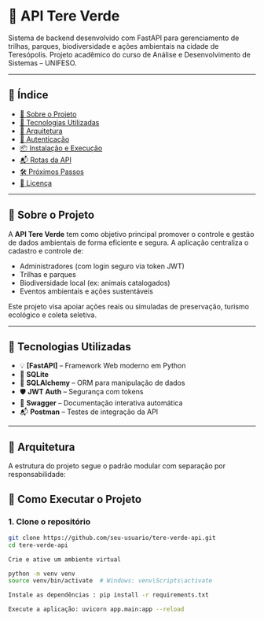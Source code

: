 # 🌱 API Tere Verde

Sistema de backend desenvolvido com FastAPI para gerenciamento de trilhas, parques, biodiversidade e ações ambientais na cidade de Teresópolis. Projeto acadêmico do curso de Análise e Desenvolvimento de Sistemas – UNIFESO.

---

## 📌 Índice

- [📖 Sobre o Projeto](#📖-sobre-o-projeto)
- [🚀 Tecnologias Utilizadas](#🚀-tecnologias-utilizadas)
- [🧱 Arquitetura](#🧱-arquitetura)
- [🔐 Autenticação](#🔐-autenticação)
- [📦 Instalação e Execução](#📦-instalação-e-execução)
- [📬 Rotas da API](#📬-rotas-da-api)
- [🛠️ Próximos Passos](#🛠️-próximos-passos)
- [📄 Licença](#📄-licença)

---

## 📖 Sobre o Projeto

A **API Tere Verde** tem como objetivo principal promover o controle e gestão de dados ambientais de forma eficiente e segura. A aplicação centraliza o cadastro e controle de:

- Administradores (com login seguro via token JWT)
- Trilhas e parques
- Biodiversidade local (ex: animais catalogados)
- Eventos ambientais e ações sustentáveis

Este projeto visa apoiar ações reais ou simuladas de preservação, turismo ecológico e coleta seletiva.

---

## 🚀 Tecnologias Utilizadas

- 💡 **[FastAPI]** – Framework Web moderno em Python
- 🐘 **SQLite** 
- 🧠 **SQLAlchemy** – ORM para manipulação de dados
- 🛡️ **JWT Auth** – Segurança com tokens
- 🧪 **Swagger** – Documentação interativa automática
- 📬 **Postman** – Testes de integração da API

---

## 🧱 Arquitetura

A estrutura do projeto segue o padrão modular com separação por responsabilidade:



## 🚀 Como Executar o Projeto

### 1. Clone o repositório

```bash
git clone https://github.com/seu-usuario/tere-verde-api.git
cd tere-verde-api

Crie e ative um ambiente virtual

python -m venv venv
source venv/bin/activate  # Windows: venv\Scripts\activate

Instale as dependências : pip install -r requirements.txt

Execute a aplicação: uvicorn app.main:app --reload



